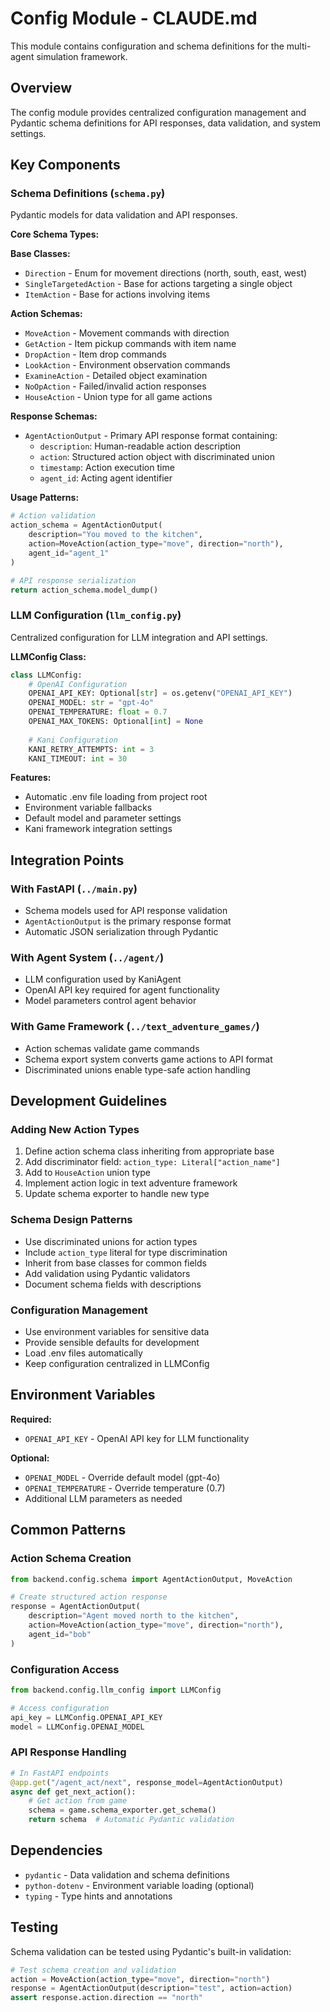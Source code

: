 # Config Module - CLAUDE.md

This module contains configuration and schema definitions for the multi-agent simulation framework.

## Overview

The config module provides centralized configuration management and Pydantic schema definitions for API responses, data validation, and system settings.

## Key Components

### Schema Definitions (`schema.py`)
Pydantic models for data validation and API responses.

**Core Schema Types:**

**Base Classes:**
- `Direction` - Enum for movement directions (north, south, east, west)
- `SingleTargetedAction` - Base for actions targeting a single object
- `ItemAction` - Base for actions involving items

**Action Schemas:**
- `MoveAction` - Movement commands with direction
- `GetAction` - Item pickup commands with item name
- `DropAction` - Item drop commands 
- `LookAction` - Environment observation commands
- `ExamineAction` - Detailed object examination
- `NoOpAction` - Failed/invalid action responses
- `HouseAction` - Union type for all game actions

**Response Schemas:**
- `AgentActionOutput` - Primary API response format containing:
  - `description`: Human-readable action description
  - `action`: Structured action object with discriminated union
  - `timestamp`: Action execution time
  - `agent_id`: Acting agent identifier

**Usage Patterns:**
```python
# Action validation
action_schema = AgentActionOutput(
    description="You moved to the kitchen",
    action=MoveAction(action_type="move", direction="north"),
    agent_id="agent_1"
)

# API response serialization
return action_schema.model_dump()
```

### LLM Configuration (`llm_config.py`)
Centralized configuration for LLM integration and API settings.

**LLMConfig Class:**
```python
class LLMConfig:
    # OpenAI Configuration
    OPENAI_API_KEY: Optional[str] = os.getenv("OPENAI_API_KEY")
    OPENAI_MODEL: str = "gpt-4o"
    OPENAI_TEMPERATURE: float = 0.7
    OPENAI_MAX_TOKENS: Optional[int] = None
    
    # Kani Configuration  
    KANI_RETRY_ATTEMPTS: int = 3
    KANI_TIMEOUT: int = 30
```

**Features:**
- Automatic .env file loading from project root
- Environment variable fallbacks
- Default model and parameter settings
- Kani framework integration settings

## Integration Points

### With FastAPI (`../main.py`)
- Schema models used for API response validation
- `AgentActionOutput` is the primary response format
- Automatic JSON serialization through Pydantic

### With Agent System (`../agent/`)
- LLM configuration used by KaniAgent
- OpenAI API key required for agent functionality
- Model parameters control agent behavior

### With Game Framework (`../text_adventure_games/`)
- Action schemas validate game commands
- Schema export system converts game actions to API format
- Discriminated unions enable type-safe action handling

## Development Guidelines

### Adding New Action Types
1. Define action schema class inheriting from appropriate base
2. Add discriminator field: `action_type: Literal["action_name"]`
3. Add to `HouseAction` union type
4. Implement action logic in text adventure framework
5. Update schema exporter to handle new type

### Schema Design Patterns
- Use discriminated unions for action types
- Include `action_type` literal for type discrimination
- Inherit from base classes for common fields
- Add validation using Pydantic validators
- Document schema fields with descriptions

### Configuration Management
- Use environment variables for sensitive data
- Provide sensible defaults for development
- Load .env files automatically
- Keep configuration centralized in LLMConfig

## Environment Variables

**Required:**
- `OPENAI_API_KEY` - OpenAI API key for LLM functionality

**Optional:**
- `OPENAI_MODEL` - Override default model (gpt-4o)
- `OPENAI_TEMPERATURE` - Override temperature (0.7)
- Additional LLM parameters as needed

## Common Patterns

### Action Schema Creation
```python
from backend.config.schema import AgentActionOutput, MoveAction

# Create structured action response
response = AgentActionOutput(
    description="Agent moved north to the kitchen",
    action=MoveAction(action_type="move", direction="north"),
    agent_id="bob"
)
```

### Configuration Access
```python
from backend.config.llm_config import LLMConfig

# Access configuration
api_key = LLMConfig.OPENAI_API_KEY
model = LLMConfig.OPENAI_MODEL
```

### API Response Handling
```python
# In FastAPI endpoints
@app.get("/agent_act/next", response_model=AgentActionOutput)
async def get_next_action():
    # Get action from game
    schema = game.schema_exporter.get_schema()
    return schema  # Automatic Pydantic validation
```

## Dependencies

- `pydantic` - Data validation and schema definitions
- `python-dotenv` - Environment variable loading (optional)
- `typing` - Type hints and annotations

## Testing

Schema validation can be tested using Pydantic's built-in validation:
```python
# Test schema creation and validation
action = MoveAction(action_type="move", direction="north") 
response = AgentActionOutput(description="test", action=action)
assert response.action.direction == "north"
```